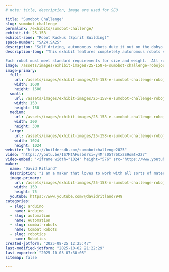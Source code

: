 ```yaml
---
# note: title, description, image are used for SEO

title: "Sumobot Challenge"
slug: sumobot-challenge
permalink: /exhibits/sumobot-challenge/
exhibit-id: 25-158
exhibit-zone: "Robot Ruckus (Spirit Building)"
space-number: "SA24,SA25"
description: "Self driving, autonomous robots duke it out on the dohyo to see which Sumo robot reigns supreme!"
description-long: "This exhibit features completely autonomous robots squaring off to wrestle each other in the sumo dohyo.  Robots must react to their opponents, attack, feign, escape and attempt to push their opponents off the edge of the platform, while avoiding the opponent from doing the same!

Each robot must meet standard requirements for size and weight.  All rules available at http://robogames.net/rules/all-sumo.php (Unified Sumo Robot Rules).  Matches a series of three rounds with a point awarded each round. Rounds are at most 1 minute each."
image: /assets/images/exhibit-images/25-158-e-sumobot-challenge-robojoust-profile-300x300.jpg
image-primary: 
  full:
    url: /assets/images/exhibit-images/25-158-e-sumobot-challenge-robojoust-profile-full.jpg
    width: 1600
    height: 1600
  small:
    url: /assets/images/exhibit-images/25-158-e-sumobot-challenge-robojoust-profile-150x150.jpg
    width: 150
    height: 150
  medium:
    url: /assets/images/exhibit-images/25-158-e-sumobot-challenge-robojoust-profile-300x300.jpg
    width: 300
    height: 300
  large:
    url: /assets/images/exhibit-images/25-158-e-sumobot-challenge-robojoust-profile-1024x1024.jpg
    width: 1024
    height: 1024
website: "https://buildersdb.com/sumobotchallenge2025"
video: "https://youtu.be/IS7MtAFusbs?si=y4Mrs05Tr6Cx2S9o&t=227"
video-embed: '<iframe width="1024" height="576" src="https://www.youtube.com/embed/IS7MtAFusbs?feature=oembed" frameborder="0" allow="accelerometer; autoplay; clipboard-write; encrypted-media; gyroscope; picture-in-picture; web-share" referrerpolicy="strict-origin-when-cross-origin" allowfullscreen title="Knights Out Sumo Joust Event - September 24, 2024"></iframe>'
maker: 
  name: "David Ritland"
  description: "I am a maker that loves to work with all sorts of materials from artistic to electronics."
  image-primary:
    url: /assets/images/exhibit-images/25-158-m-sumobot-challenge-robojoust-banner-150x75.jpg
    width: 150
    height: 75
  youtube: https://www.youtube.com/@davidritland7949
categories: 
  - slug: arduino
    name: Arduino
  - slug: automation
    name: Automation
  - slug: combat-robots
    name: Combat Robots
  - slug: robotics
    name: Robotics
created-jotform: "2025-08-25 12:25:47"
last-modified-jotform: "2025-10-02 21:22:29"
last-exported: "2025-10-03 07:30:05"
sitemap: false

---
```

